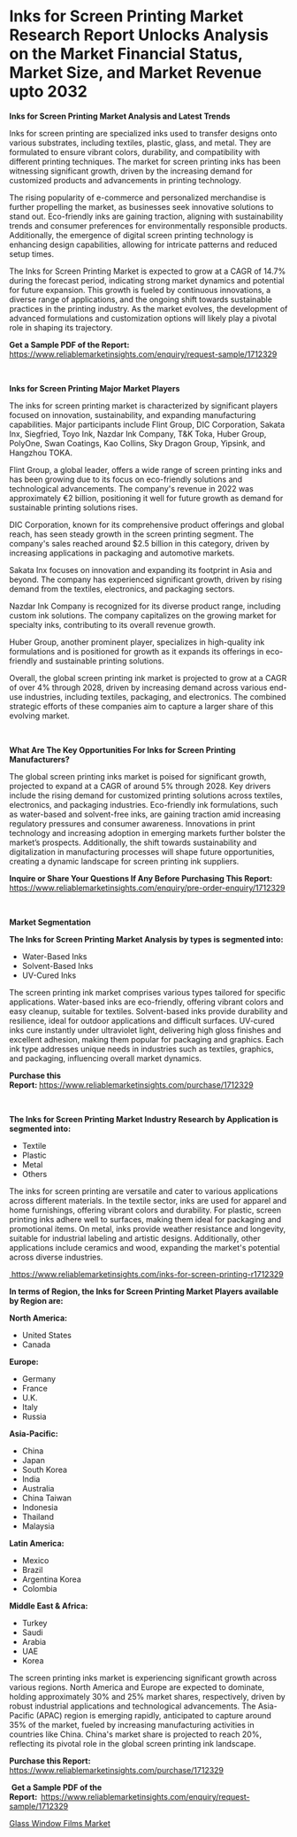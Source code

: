 <p><h1>Inks for Screen Printing Market Research Report Unlocks Analysis on the Market Financial Status, Market Size, and Market Revenue upto 2032</h1></p><p><strong>Inks for Screen Printing Market Analysis and Latest Trends</strong></p>
<p><p>Inks for screen printing are specialized inks used to transfer designs onto various substrates, including textiles, plastic, glass, and metal. They are formulated to ensure vibrant colors, durability, and compatibility with different printing techniques. The market for screen printing inks has been witnessing significant growth, driven by the increasing demand for customized products and advancements in printing technology. </p><p>The rising popularity of e-commerce and personalized merchandise is further propelling the market, as businesses seek innovative solutions to stand out. Eco-friendly inks are gaining traction, aligning with sustainability trends and consumer preferences for environmentally responsible products. Additionally, the emergence of digital screen printing technology is enhancing design capabilities, allowing for intricate patterns and reduced setup times.</p><p>The Inks for Screen Printing Market is expected to grow at a CAGR of 14.7% during the forecast period, indicating strong market dynamics and potential for future expansion. This growth is fueled by continuous innovations, a diverse range of applications, and the ongoing shift towards sustainable practices in the printing industry. As the market evolves, the development of advanced formulations and customization options will likely play a pivotal role in shaping its trajectory.</p></p>
<p><strong>Get a Sample PDF of the Report:&nbsp;</strong> <a href="https://www.reliablemarketinsights.com/enquiry/request-sample/1712329?utm_campaign=3038&utm_medium=2&utm_source=Github&utm_content=ia&utm_term=02042025&utm_id=inks-for-screen-printing">https://www.reliablemarketinsights.com/enquiry/request-sample/1712329</a></p>
<p>&nbsp;</p>
<p><strong>Inks for Screen Printing Major Market Players</strong></p>
<p><p>The inks for screen printing market is characterized by significant players focused on innovation, sustainability, and expanding manufacturing capabilities. Major participants include Flint Group, DIC Corporation, Sakata Inx, Siegfried, Toyo Ink, Nazdar Ink Company, T&K Toka, Huber Group, PolyOne, Swan Coatings, Kao Collins, Sky Dragon Group, Yipsink, and Hangzhou TOKA. </p><p>Flint Group, a global leader, offers a wide range of screen printing inks and has been growing due to its focus on eco-friendly solutions and technological advancements. The company's revenue in 2022 was approximately €2 billion, positioning it well for future growth as demand for sustainable printing solutions rises.</p><p>DIC Corporation, known for its comprehensive product offerings and global reach, has seen steady growth in the screen printing segment. The company's sales reached around $2.5 billion in this category, driven by increasing applications in packaging and automotive markets.</p><p>Sakata Inx focuses on innovation and expanding its footprint in Asia and beyond. The company has experienced significant growth, driven by rising demand from the textiles, electronics, and packaging sectors.</p><p>Nazdar Ink Company is recognized for its diverse product range, including custom ink solutions. The company capitalizes on the growing market for specialty inks, contributing to its overall revenue growth.</p><p>Huber Group, another prominent player, specializes in high-quality ink formulations and is positioned for growth as it expands its offerings in eco-friendly and sustainable printing solutions. </p><p>Overall, the global screen printing ink market is projected to grow at a CAGR of over 4% through 2028, driven by increasing demand across various end-use industries, including textiles, packaging, and electronics. The combined strategic efforts of these companies aim to capture a larger share of this evolving market.</p></p>
<p>&nbsp;</p>
<p><strong>What Are The Key Opportunities For Inks for Screen Printing Manufacturers?</strong></p>
<p><p>The global screen printing inks market is poised for significant growth, projected to expand at a CAGR of around 5% through 2028. Key drivers include the rising demand for customized printing solutions across textiles, electronics, and packaging industries. Eco-friendly ink formulations, such as water-based and solvent-free inks, are gaining traction amid increasing regulatory pressures and consumer awareness. Innovations in print technology and increasing adoption in emerging markets further bolster the market’s prospects. Additionally, the shift towards sustainability and digitalization in manufacturing processes will shape future opportunities, creating a dynamic landscape for screen printing ink suppliers.</p></p>
<p><strong>Inquire or Share Your Questions If Any Before Purchasing This Report:</strong> <a href="https://www.reliablemarketinsights.com/enquiry/pre-order-enquiry/1712329?utm_campaign=3038&utm_medium=2&utm_source=Github&utm_content=ia&utm_term=02042025&utm_id=inks-for-screen-printing">https://www.reliablemarketinsights.com/enquiry/pre-order-enquiry/1712329</a></p>
<p>&nbsp;</p>
<p><strong>Market Segmentation</strong></p>
<p><strong>The Inks for Screen Printing Market Analysis by types is segmented into:</strong></p>
<p><ul><li>Water-Based Inks</li><li>Solvent-Based Inks</li><li>UV-Cured Inks</li></ul></p>
<p><p>The screen printing ink market comprises various types tailored for specific applications. Water-based inks are eco-friendly, offering vibrant colors and easy cleanup, suitable for textiles. Solvent-based inks provide durability and resilience, ideal for outdoor applications and difficult surfaces. UV-cured inks cure instantly under ultraviolet light, delivering high gloss finishes and excellent adhesion, making them popular for packaging and graphics. Each ink type addresses unique needs in industries such as textiles, graphics, and packaging, influencing overall market dynamics.</p></p>
<p><strong>Purchase this Report:&nbsp;</strong><a href="https://www.reliablemarketinsights.com/purchase/1712329?utm_campaign=3038&utm_medium=2&utm_source=Github&utm_content=ia&utm_term=02042025&utm_id=inks-for-screen-printing">https://www.reliablemarketinsights.com/purchase/1712329</a></p>
<p>&nbsp;</p>
<p><strong>The Inks for Screen Printing Market Industry Research by Application is segmented into:</strong></p>
<p><ul><li>Textile</li><li>Plastic</li><li>Metal</li><li>Others</li></ul></p>
<p><p>The inks for screen printing are versatile and cater to various applications across different materials. In the textile sector, inks are used for apparel and home furnishings, offering vibrant colors and durability. For plastic, screen printing inks adhere well to surfaces, making them ideal for packaging and promotional items. On metal, inks provide weather resistance and longevity, suitable for industrial labeling and artistic designs. Additionally, other applications include ceramics and wood, expanding the market's potential across diverse industries.</p></p>
<p><a href="https://www.reliablemarketinsights.com/inks-for-screen-printing-r1712329?utm_campaign=3038&utm_medium=2&utm_source=Github&utm_content=ia&utm_term=02042025&utm_id=inks-for-screen-printing">&nbsp;https://www.reliablemarketinsights.com/inks-for-screen-printing-r1712329</a></p>
<p><strong>In terms of Region, the Inks for Screen Printing Market Players available by Region are:</strong></p>
<p>
    <p> <strong> North America: </strong>
        <ul>
            <li>United States</li>
            <li>Canada</li>
        </ul>
        </p> 
    <p> <strong> Europe: </strong>
        <ul>
            <li>Germany</li>
            <li>France</li>
            <li>U.K.</li>
            <li>Italy</li>
            <li>Russia</li>
        </ul>
        </p> 
    <p> <strong> Asia-Pacific: </strong>
        <ul>
            <li>China</li>
            <li>Japan</li>
            <li>South Korea</li>
            <li>India</li>
            <li>Australia</li>
            <li>China Taiwan</li>
            <li>Indonesia</li>
            <li>Thailand</li>
            <li>Malaysia</li>
        </ul>
        </p> 
    <p> <strong> Latin America: </strong>
        <ul>
            <li>Mexico</li>
            <li>Brazil</li>
            <li>Argentina Korea</li>
            <li>Colombia</li>
        </ul>
        </p> 
    <p> <strong> Middle East & Africa: </strong>
        <ul>
            <li>Turkey</li>
            <li>Saudi</li>
            <li>Arabia</li>
            <li>UAE</li>
            <li>Korea</li>
        </ul>
    </p>
    </p>
<p><p>The screen printing inks market is experiencing significant growth across various regions. North America and Europe are expected to dominate, holding approximately 30% and 25% market shares, respectively, driven by robust industrial applications and technological advancements. The Asia-Pacific (APAC) region is emerging rapidly, anticipated to capture around 35% of the market, fueled by increasing manufacturing activities in countries like China. China's market share is projected to reach 20%, reflecting its pivotal role in the global screen printing ink landscape.</p></p>
<p><strong>Purchase this Report: </strong><a href="https://www.reliablemarketinsights.com/purchase/1712329?utm_campaign=3038&utm_medium=2&utm_source=Github&utm_content=ia&utm_term=02042025&utm_id=inks-for-screen-printing">https://www.reliablemarketinsights.com/purchase/1712329</a></p>
<p>&nbsp;<strong>Get a Sample PDF of the Report:&nbsp;&nbsp;</strong><a href="https://www.reliablemarketinsights.com/enquiry/request-sample/1712329?utm_campaign=3038&utm_medium=2&utm_source=Github&utm_content=ia&utm_term=02042025&utm_id=inks-for-screen-printing">https://www.reliablemarketinsights.com/enquiry/request-sample/1712329</a></p>
<p><strong></strong></p>
<p><p><a href="https://github.com/voigttyagi/Market-Research-Report-List-1/blob/main/glass-window-films-market.md?utm_campaign=3038&utm_medium=2&utm_source=Github&utm_content=ia&utm_term=02042025&utm_id=inks-for-screen-printing">Glass Window Films Market</a></p></p>